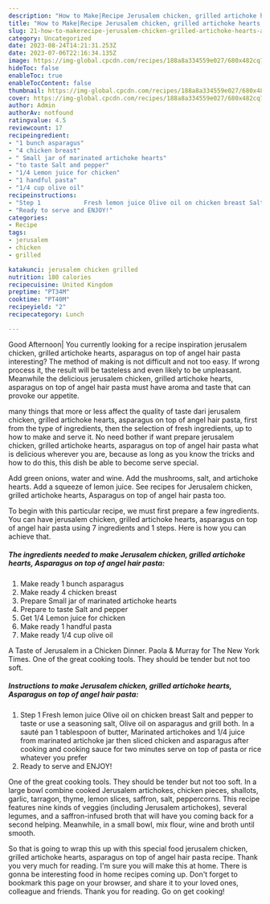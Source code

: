 ```yaml
---
description: "How to Make|Recipe Jerusalem chicken, grilled artichoke hearts, Asparagus on top of angel hair pasta {That is Simple"
title: "How to Make|Recipe Jerusalem chicken, grilled artichoke hearts, Asparagus on top of angel hair pasta {That is Simple"
slug: 21-how-to-makerecipe-jerusalem-chicken-grilled-artichoke-hearts-asparagus-on-top-of-angel-hair-pasta-that-is-simple
category: Uncategorized
date: 2023-08-24T14:21:31.253Z
date: 2023-07-06T22:16:34.135Z
image: https://img-global.cpcdn.com/recipes/188a8a334559e027/680x482cq70/jerusalem-chicken-grilled-artichoke-hearts-asparagus-on-top-of-angel-hair-pasta-recipe-main-photo.jpg
hideToc: false
enableToc: true
enableTocContent: false
thumbnail: https://img-global.cpcdn.com/recipes/188a8a334559e027/680x482cq70/jerusalem-chicken-grilled-artichoke-hearts-asparagus-on-top-of-angel-hair-pasta-recipe-main-photo.jpg
cover: https://img-global.cpcdn.com/recipes/188a8a334559e027/680x482cq70/jerusalem-chicken-grilled-artichoke-hearts-asparagus-on-top-of-angel-hair-pasta-recipe-main-photo.jpg
author: Admin
authorAv: notfound
ratingvalue: 4.5
reviewcount: 17
recipeingredient:
- "1 bunch asparagus"
- "4 chicken breast"
- " Small jar of marinated artichoke hearts"
- "to taste Salt and pepper"
- "1/4 Lemon juice for chicken"
- "1 handful pasta"
- "1/4 cup olive oil"
recipeinstructions:
- "Step 1            Fresh lemon juice Olive oil on chicken breast Salt and pepper to taste or use a seasoning salt, Olive oil on asparagus and grill both. In a sauté pan 1 tablespoon of butter, Marinated artichokes and 1/4 juice from marinated artichoke jar then sliced chicken and asparagus after cooking and cooking sauce for two minutes serve on top of pasta or rice whatever you prefer"
- "Ready to serve and ENJOY!"
categories:
- Recipe
tags:
- jerusalem
- chicken
- grilled

katakunci: jerusalem chicken grilled 
nutrition: 180 calories
recipecuisine: United Kingdom
preptime: "PT34M"
cooktime: "PT40M"
recipeyield: "2"
recipecategory: Lunch

---
```



Good Afternoon| You currently looking for a recipe inspiration jerusalem chicken, grilled artichoke hearts, asparagus on top of angel hair pasta interesting? The method of making is not difficult and not too easy. If wrong process it, the result will be tasteless and even likely to be unpleasant. Meanwhile the delicious jerusalem chicken, grilled artichoke hearts, asparagus on top of angel hair pasta must have aroma and taste that can provoke our appetite.






many things that more or less affect the quality of taste dari jerusalem chicken, grilled artichoke hearts, asparagus on top of angel hair pasta, first from the type of ingredients, then the selection of fresh ingredients, up to how to make and serve it. No need bother if want prepare jerusalem chicken, grilled artichoke hearts, asparagus on top of angel hair pasta what is delicious wherever you are, because as long as you know the tricks and how to do this, this dish be able to become serve  special.


Add green onions, water and wine. Add the mushrooms, salt, and artichoke hearts. Add a squeeze of lemon juice. See recipes for Jerusalem chicken, grilled artichoke hearts, Asparagus on top of angel hair pasta too.


To begin with this particular recipe, we must first prepare a few ingredients. You can have jerusalem chicken, grilled artichoke hearts, asparagus on top of angel hair pasta using 7 ingredients and 1 steps. Here is how you can achieve that.

<!--inarticleads1-->

##### The ingredients needed to make Jerusalem chicken, grilled artichoke hearts, Asparagus on top of angel hair pasta:

1. Make ready 1 bunch asparagus
1. Make ready 4 chicken breast
1. Prepare  Small jar of marinated artichoke hearts
1. Prepare to taste Salt and pepper
1. Get 1/4 Lemon juice for chicken
1. Make ready 1 handful pasta
1. Make ready 1/4 cup olive oil


A Taste of Jerusalem in a Chicken Dinner. Paola &amp; Murray for The New York Times. One of the great cooking tools. They should be tender but not too soft. 

<!--inarticleads2-->

##### Instructions to make Jerusalem chicken, grilled artichoke hearts, Asparagus on top of angel hair pasta:

1. Step 1            Fresh lemon juice Olive oil on chicken breast Salt and pepper to taste or use a seasoning salt, Olive oil on asparagus and grill both. In a sauté pan 1 tablespoon of butter, Marinated artichokes and 1/4 juice from marinated artichoke jar then sliced chicken and asparagus after cooking and cooking sauce for two minutes serve on top of pasta or rice whatever you prefer
1. Ready to serve and ENJOY!

One of the great cooking tools. They should be tender but not too soft. In a large bowl combine cooked Jerusalem artichokes, chicken pieces, shallots, garlic, tarragon, thyme, lemon slices, saffron, salt, peppercorns. This recipe features nine kinds of veggies (including Jerusalem artichokes), several legumes, and a saffron-infused broth that will have you coming back for a second helping. Meanwhile, in a small bowl, mix flour, wine and broth until smooth. 

So that is going to wrap this up with this special food jerusalem chicken, grilled artichoke hearts, asparagus on top of angel hair pasta recipe. Thank you very much for reading. I'm sure you will make this at home. There is gonna be interesting food in home recipes coming up. Don't forget to bookmark this page on your browser, and share it to your loved ones, colleague and friends. Thank you for reading. Go on get cooking!
